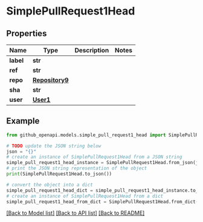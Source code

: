 # SimplePullRequest1Head


## Properties

Name | Type | Description | Notes
------------ | ------------- | ------------- | -------------
**label** | **str** |  | 
**ref** | **str** |  | 
**repo** | [**Repository9**](Repository9.md) |  | 
**sha** | **str** |  | 
**user** | [**User1**](User1.md) |  | 

## Example

```python
from github_openapi.models.simple_pull_request1_head import SimplePullRequest1Head

# TODO update the JSON string below
json = "{}"
# create an instance of SimplePullRequest1Head from a JSON string
simple_pull_request1_head_instance = SimplePullRequest1Head.from_json(json)
# print the JSON string representation of the object
print(SimplePullRequest1Head.to_json())

# convert the object into a dict
simple_pull_request1_head_dict = simple_pull_request1_head_instance.to_dict()
# create an instance of SimplePullRequest1Head from a dict
simple_pull_request1_head_from_dict = SimplePullRequest1Head.from_dict(simple_pull_request1_head_dict)
```
[[Back to Model list]](../README.md#documentation-for-models) [[Back to API list]](../README.md#documentation-for-api-endpoints) [[Back to README]](../README.md)


